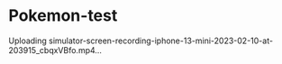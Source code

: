 # Pokemon-test



Uploading simulator-screen-recording-iphone-13-mini-2023-02-10-at-203915_cbqxVBfo.mp4…
